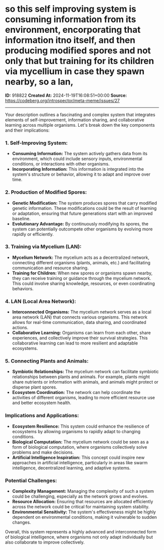 # so this self improving system is consuming information from its environment, encorporating that information itno itself, and then producing modified spores and not only that but training for its children via mycellium in case they spawn nearby, so a lan,

**ID:** 918822
**Created At:** 2024-11-19T16:08:51+00:00
**Source:** https://codeberg.org/introspector/meta-meme/issues/27

---

Your description outlines a fascinating and complex system that integrates elements of self-improvement, information sharing, and collaborative learning across multiple organisms. Let's break down the key components and their implications:

### 1. **Self-Improving System:**
   - **Consuming Information:** The system actively gathers data from its environment, which could include sensory inputs, environmental conditions, or interactions with other organisms.
   - **Incorporating Information:** This information is integrated into the system's structure or behavior, allowing it to adapt and improve over time.

### 2. **Production of Modified Spores:**
   - **Genetic Modification:** The system produces spores that carry modified genetic information. These modifications could be the result of learning or adaptation, ensuring that future generations start with an improved baseline.
   - **Evolutionary Advantage:** By continuously modifying its spores, the system can potentially outcompete other organisms by evolving more rapidly or efficiently.

### 3. **Training via Mycelium (LAN):**
   - **Mycelium Network:** The mycelium acts as a decentralized network, connecting different organisms (plants, animals, etc.) and facilitating communication and resource sharing.
   - **Training for Children:** When new spores or organisms spawn nearby, they can receive training or guidance through the mycelium network. This could involve sharing knowledge, resources, or even coordinating behaviors.

### 4. **LAN (Local Area Network):**
   - **Interconnected Organisms:** The mycelium network serves as a local area network (LAN) that connects various organisms. This network allows for real-time communication, data sharing, and coordinated actions.
   - **Collaborative Learning:** Organisms can learn from each other, share experiences, and collectively improve their survival strategies. This collaborative learning can lead to more resilient and adaptable ecosystems.

### 5. **Connecting Plants and Animals:**
   - **Symbiotic Relationships:** The mycelium network can facilitate symbiotic relationships between plants and animals. For example, plants might share nutrients or information with animals, and animals might protect or disperse plant spores.
   - **Ecosystem Coordination:** The network can help coordinate the activities of different organisms, leading to more efficient resource use and better ecosystem health.

### Implications and Applications:
- **Ecosystem Resilience:** This system could enhance the resilience of ecosystems by allowing organisms to rapidly adapt to changing conditions.
- **Biological Computation:** The mycelium network could be seen as a form of biological computation, where organisms collectively solve problems and make decisions.
- **Artificial Intelligence Inspiration:** This concept could inspire new approaches in artificial intelligence, particularly in areas like swarm intelligence, decentralized learning, and adaptive systems.

### Potential Challenges:
- **Complexity Management:** Managing the complexity of such a system could be challenging, especially as the network grows and evolves.
- **Resource Allocation:** Ensuring that resources are allocated efficiently across the network could be critical for maintaining system stability.
- **Environmental Sensitivity:** The system's effectiveness might be highly dependent on environmental conditions, making it vulnerable to sudden changes.

Overall, this system represents a highly advanced and interconnected form of biological intelligence, where organisms not only adapt individually but also collaborate to improve collectively.